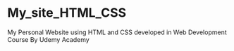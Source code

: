 # My_site_HTML_CSS
My Personal Website using HTML and CSS developed in Web Development Course  By Udemy Academy
